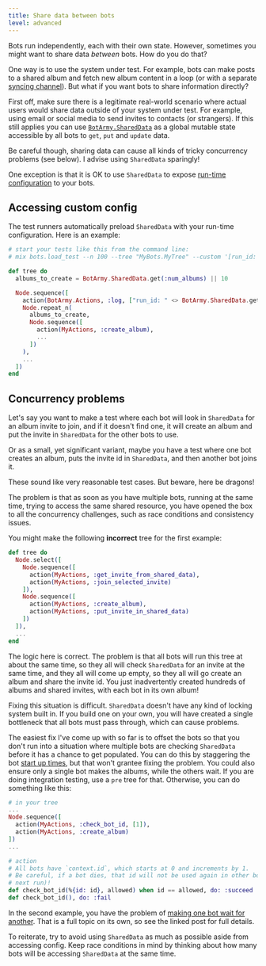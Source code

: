 ```yaml
---
title: Share data between bots
level: advanced
---
```


Bots run independently, each with their own state. However, sometimes you might want
to share data _between_ bots. How do you do that?

One way is to use the system under test. For example, bots can make posts to a
shared album and fetch new album content in a loop (or with a separate [syncing
channel][sync]). But what if you want bots to share information directly?

First off, make sure there is a legitimate real-world scenario where actual users
would share data outside of your system under test. For example, using email or
social media to send invites to contacts (or strangers). If this still applies you
can use [`BotArmy.SharedData`][shared data] as a global mutable state accessible by
all bots to `get`, `put` and `update` data.

Be careful though, sharing data can cause all kinds of tricky concurrency problems
(see below). I advise using `SharedData` sparingly!

One exception is that it is OK to use `SharedData` to expose [run-time
configuration][config] to your bots.

## Accessing custom config

The test runners automatically preload `SharedData` with your run-time configuration.
Here is an example:

```elixir
# start your tests like this from the command line:
# mix bots.load_test --n 100 --tree "MyBots.MyTree" --custom '[run_id: "abc", num_albums: 20]'

def tree do
  albums_to_create = BotArmy.SharedData.get(:num_albums) || 10

  Node.sequence([
    action(BotArmy.Actions, :log, ["run_id: " <> BotArmy.SharedData.get(:app_id)]),
    Node.repeat_n(
      albums_to_create,
      Node.sequence([
        action(MyActions, :create_album),
        ...
      ])
    ),
    ...
  ])
end
```

## Concurrency problems

Let's say you want to make a test where each bot will look in `SharedData` for an
album invite to join, and if it doesn't find one, it will create an album and put the
invite in `SharedData` for the other bots to use.

Or as a small, yet significant variant, maybe you have a test where one bot creates
an album, puts the invite id in `SharedData`, and then another bot joins it.

These sound like very reasonable test cases. But beware, here be dragons!

The problem is that as soon as you have multiple bots, running at the same time,
trying to access the same shared resource, you have opened the box to all the
concurrency challenges, such as race conditions and consistency issues.

You might make the following **incorrect** tree for the first example:

```elixir
def tree do
  Node.select([
    Node.sequence([
      action(MyActions, :get_invite_from_shared_data),
      action(MyActions, :join_selected_invite)
    ]),
    Node.sequence([
      action(MyActions, :create_album),
      action(MyActions, :put_invite_in_shared_data)
    ])
  ]),
  ...
end

```

The logic here is correct. The problem is that all bots will run this tree at about
the same time, so they all will check `SharedData` for an invite at the same time,
and they all will come up empty, so they all will go create an album and share the
invite id. You just inadvertently created hundreds of albums and shared invites,
with each bot in its own album!

Fixing this situation is difficult. `SharedData` doesn't have any kind of locking
system built in. If you build one on your own, you will have created a single
bottleneck that all bots must pass through, which can cause problems.

The easiest fix I've come up with so far is to offset the bots so that you don't run
into a situation where multiple bots are checking `SharedData` before it has a chance
to get populated. You can do this by staggering the bot [start up times], but that
won't grantee fixing the problem. You could also ensure only a single bot makes the
albums, while the others wait. If you are doing integration testing, use a `pre` tree
for that. Otherwise, you can do something like this:

```elixir
# in your tree
...
Node.sequence([
  action(MyActions, :check_bot_id, [1]),
  action(MyActions, :create_album)
])
...

# action
# All bots have `context.id`, which starts at 0 and increments by 1.
# Be careful, if a bot dies, that id will not be used again in other bots (until the
# next run)!
def check_bot_id(%{id: id}, allowed) when id == allowed, do: :succeed
def check_bot_id(), do: :fail
```

In the second example, you have the problem of [making one bot wait for
another][wait]. That is a full topic on its own, so see the linked post for full
details.

To reiterate, try to avoid using `SharedData` as much as possible aside from
accessing config. Keep race conditions in mind by thinking about how many bots will
be accessing `SharedData` at the same time.

[sync]: ../use-websockets
[shared data]: https://git.corp.adobe.com/pages/BotTestingFramework/bot_army/BotArmy.SharedData.html#content
[config]: https://git.corp.adobe.com/pages/BotTestingFramework/bot_army/Mix.Tasks.Bots.LoadTest.html
[wait]: ../wait-for-another-bot-to-finish-an-action
[start up times]: ../ramp-up-the-bot-count-over-time
